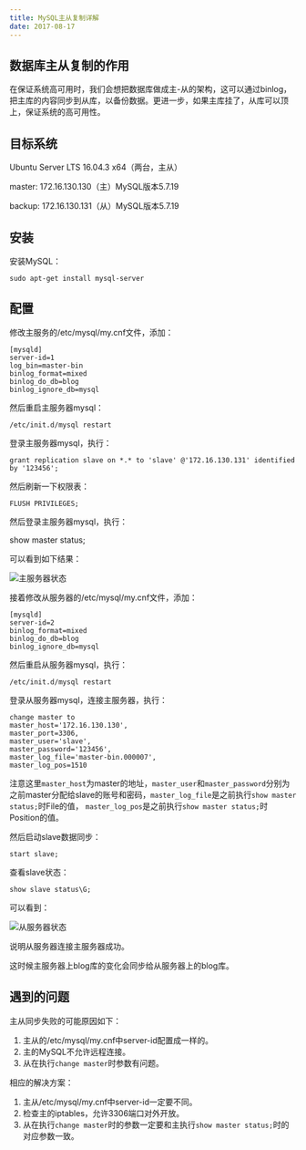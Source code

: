 ```yaml
---
title: MySQL主从复制详解
date: 2017-08-17
---
```


## 数据库主从复制的作用

  在保证系统高可用时，我们会想把数据库做成主-从的架构，这可以通过binlog，把主库的内容同步到从库，以备份数据。更进一步，如果主库挂了，从库可以顶上，保证系统的高可用性。

## 目标系统

  Ubuntu Server LTS 16.04.3 x64（两台，主从）

  master: 172.16.130.130（主）MySQL版本5.7.19

  backup: 172.16.130.131（从）MySQL版本5.7.19

## 安装

  安装MySQL：

    sudo apt-get install mysql-server

## 配置

  修改主服务的/etc/mysql/my.cnf文件，添加：

    [mysqld]
    server-id=1
    log_bin=master-bin
    binlog_format=mixed
    binlog_do_db=blog
    binlog_ignore_db=mysql

然后重启主服务器mysql：

    /etc/init.d/mysql restart

登录主服务器mysql，执行：

    grant replication slave on *.* to 'slave' @'172.16.130.131' identified by '123456';

然后刷新一下权限表：

    FLUSH PRIVILEGES;

然后登录主服务器mysql，执行：

  show master status;

可以看到如下结果：

![主服务器状态](/assets/images/post_imgs/mysql_master_slave_1.png)

接着修改从服务器的/etc/mysql/my.cnf文件，添加：

    [mysqld]
    server-id=2
    binlog_format=mixed
    binlog_do_db=blog
    binlog_ignore_db=mysql

然后重启从服务器mysql，执行：

    /etc/init.d/mysql restart

登录从服务器mysql，连接主服务器，执行：

    change master to
    master_host='172.16.130.130',
    master_port=3306,
    master_user='slave',
    master_password='123456',
    master_log_file='master-bin.000007',
    master_log_pos=1510

注意这里`master_host`为master的地址，`master_user`和`master_password`分别为之前master分配给slave的账号和密码，`master_log_file`是之前执行`show master status;`时File的值， `master_log_pos`是之前执行`show master status;`时Position的值。

然后启动slave数据同步：

    start slave;

查看slave状态：

    show slave status\G;

可以看到：

![从服务器状态](/assets/images/post_imgs/mysql_master_slave_2.png)

说明从服务器连接主服务器成功。

这时候主服务器上blog库的变化会同步给从服务器上的blog库。

## 遇到的问题

主从同步失败的可能原因如下：

1. 主从的/etc/mysql/my.cnf中server-id配置成一样的。
2. 主的MySQL不允许远程连接。
3. 从在执行`change master`时参数有问题。

相应的解决方案：

1. 主从/etc/mysql/my.cnf中server-id一定要不同。
2. 检查主的iptables，允许3306端口对外开放。
3. 从在执行`change master`时的参数一定要和主执行`show master status;`时的对应参数一致。

